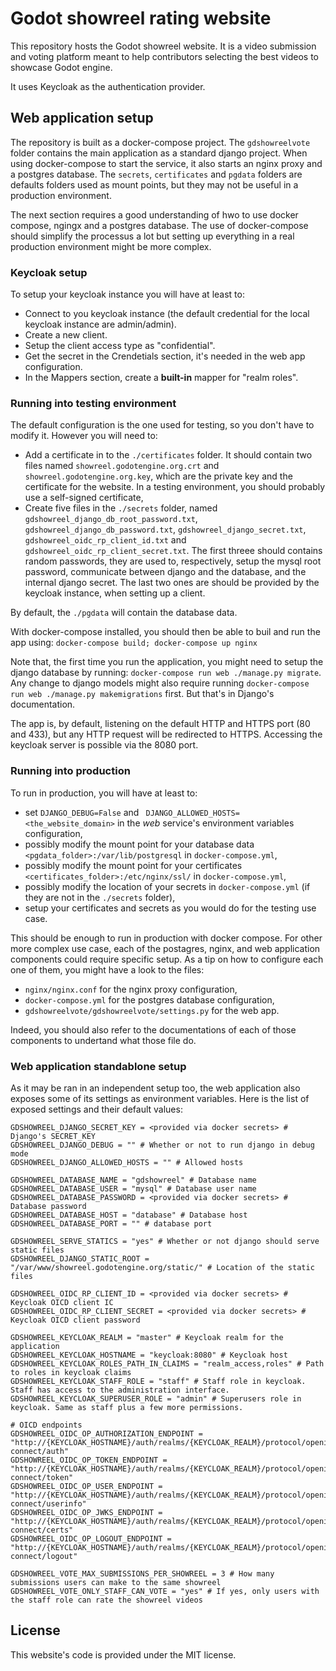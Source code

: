 # Godot showreel rating website

This repository hosts the Godot showreel website. It is a video submission and
voting platform meant to help contributors selecting the best videos to
showcase Godot engine.

It uses Keycloak as the authentication provider.

## Web application setup

The repository is built as a docker-compose project. The `gdshowreelvote`
folder contains the main application as a standard django project. When using
docker-compose to start the service, it also starts an nginx proxy and a
postgres database. The `secrets`, `certificates` and `pgdata` folders are
defaults folders used as mount points, but they may not be useful in a
production environment.

The next section requires a good understanding of hwo to use docker compose,
ngingx and a postgres database. The use of docker-compose should simplify the
processus a lot but setting up everything in a real production environment
might be more complex.

### Keycloak setup

To setup your keycloak instance you will have at least to:
- Connect to you keycloak instance (the default credential for the local
  keycloak instance are admin/admin).
- Create a new client.
- Setup the client access type as "confidential".
- Get the secret in the Crendetials section, it's needed in the web app
  configuration.
- In the Mappers section, create a **built-in** mapper for "realm roles".

### Running into testing environment

The default configuration is the one used for testing, so you don't have to
modify it. However you will need to:
- Add a certificate in to the `./certificates` folder. It should contain two
 files named `showreel.godotengine.org.crt` and `showreel.godotengine.org.key`,
 which are the private key and the certificate for the website. In a testing
 environment, you should probably use a self-signed certificate,
- Create five files in the `./secrets` folder, named
  `gdshowreel_django_db_root_password.txt`,
  `gdshowreel_django_db_password.txt`, `gdshowreel_django_secret.txt`,
  `gdshowreel_oidc_rp_client_id.txt` and
  `gdshowreel_oidc_rp_client_secret.txt`. The first threee should contains
  random passwords, they are used to, respectively, setup the mysql root
  password, communicate between django and the database, and the internal
  django secret. The last two ones are should be provided by the keycloak
  instance, when setting up a client.

By default, the `./pgdata` will contain the database data.

With docker-compose installed, you should then be able to buil and run the
app using: `docker-compose build; docker-compose up nginx`

Note that, the first time you run the application, you might need to setup the
django database by running: `docker-compose run web ./manage.py migrate`. Any
change to django models might also require running `docker-compose run web
./manage.py makemigrations` first. But that's in Django's documentation.

The app is, by default, listening on the default HTTP and HTTPS port (80 and
433), but any HTTP request will be redirected to HTTPS. Accessing the keycloak
server is possible via the 8080 port.

### Running into production

To run in production, you will have at least to:
- set `DJANGO_DEBUG=False` and ` DJANGO_ALLOWED_HOSTS=<the_website_domain>` in
  the *web* service's environment variables configuration,
- possibly modify the mount point for your database data
  `<pgdata_folder>:/var/lib/postgresql` in `docker-compose.yml`,
- possibly modify the mount point for your certificates
  `<certificates_folder>:/etc/nginx/ssl/` in `docker-compose.yml`,
- possibly modify the location of your secrets in  `docker-compose.yml` (if
  they are not in the `./secrets` folder),
- setup your certificates and secrets as you would do for the testing use case.

This should be enough to run in production with docker compose. For other more
complex use case, each of the postagres, nginx, and web application components
could require specific setup. As a tip on how to configure each one of them,
you might have a look to the files:

- `nginx/nginx.conf` for the nginx proxy configuration,
- `docker-compose.yml` for the postgres database configuration,
- `gdshowreelvote/gdshowreelvote/settings.py` for the web app.

Indeed, you should also refer to the documentations of each of those components
to undertand what those file do.

### Web application standablone setup

As it may be ran in an independent setup too, the web application also exposes
some of its settings as environment variables. Here is the list of exposed
settings and their default values:

```
GDSHOWREEL_DJANGO_SECRET_KEY = <provided via docker secrets> # Django's SECRET_KEY
GDSHOWREEL_DJANGO_DEBUG = "" # Whether or not to run django in debug mode
GDSHOWREEL_DJANGO_ALLOWED_HOSTS = "" # Allowed hosts

GDSHOWREEL_DATABASE_NAME = "gdshowreel" # Database name
GDSHOWREEL_DATABASE_USER = "mysql" # Database user name
GDSHOWREEL_DATABASE_PASSWORD = <provided via docker secrets> # Database password
GDSHOWREEL_DATABASE_HOST = "database" # Database host
GDSHOWREEL_DATABASE_PORT = "" # database port

GDSHOWREEL_SERVE_STATICS = "yes" # Whether or not django should serve static files
GDSHOWREEL_DJANGO_STATIC_ROOT = "/var/www/showreel.godotengine.org/static/" # Location of the static files

GDSHOWREEL_OIDC_RP_CLIENT_ID = <provided via docker secrets> # Keycloak OICD client IC
GDSHOWREEL_OIDC_RP_CLIENT_SECRET = <provided via docker secrets> # Keycloak OICD client password

GDSHOWREEL_KEYCLOAK_REALM = "master" # Keycloak realm for the application
GDSHOWREEL_KEYCLOAK_HOSTNAME = "keycloak:8080" # Keycloak host
GDSHOWREEL_KEYCLOAK_ROLES_PATH_IN_CLAIMS = "realm_access,roles" # Path to roles in keycloak claims
GDSHOWREEL_KEYCLOAK_STAFF_ROLE = "staff" # Staff role in keycloak. Staff has access to the administration interface.
GDSHOWREEL_KEYCLOAK_SUPERUSER_ROLE = "admin" # Superusers role in keycloak. Same as staff plus a few more permissions.

# OICD endpoints
GDSHOWREEL_OIDC_OP_AUTHORIZATION_ENDPOINT = "http://{KEYCLOAK_HOSTNAME}/auth/realms/{KEYCLOAK_REALM}/protocol/openid-connect/auth"
GDSHOWREEL_OIDC_OP_TOKEN_ENDPOINT = "http://{KEYCLOAK_HOSTNAME}/auth/realms/{KEYCLOAK_REALM}/protocol/openid-connect/token"
GDSHOWREEL_OIDC_OP_USER_ENDPOINT = "http://{KEYCLOAK_HOSTNAME}/auth/realms/{KEYCLOAK_REALM}/protocol/openid-connect/userinfo"
GDSHOWREEL_OIDC_OP_JWKS_ENDPOINT = "http://{KEYCLOAK_HOSTNAME}/auth/realms/{KEYCLOAK_REALM}/protocol/openid-connect/certs"
GDSHOWREEL_OIDC_OP_LOGOUT_ENDPOINT = "http://{KEYCLOAK_HOSTNAME}/auth/realms/{KEYCLOAK_REALM}/protocol/openid-connect/logout"

GDSHOWREEL_VOTE_MAX_SUBMISSIONS_PER_SHOWREEL = 3 # How many submissions users can make to the same showreel
GDSHOWREEL_VOTE_ONLY_STAFF_CAN_VOTE = "yes" # If yes, only users with the staff role can rate the showreel videos
```

## License

This website's code is provided under the MIT license.
